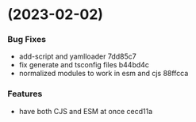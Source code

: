#  (2023-02-02)


### Bug Fixes

* add-script and yamlloader 7dd85c7
* fix generate and tsconfig files b44bd4c
* normalized modules to work in esm and cjs 88ffcca


### Features

* have both CJS and ESM at once cecd11a



